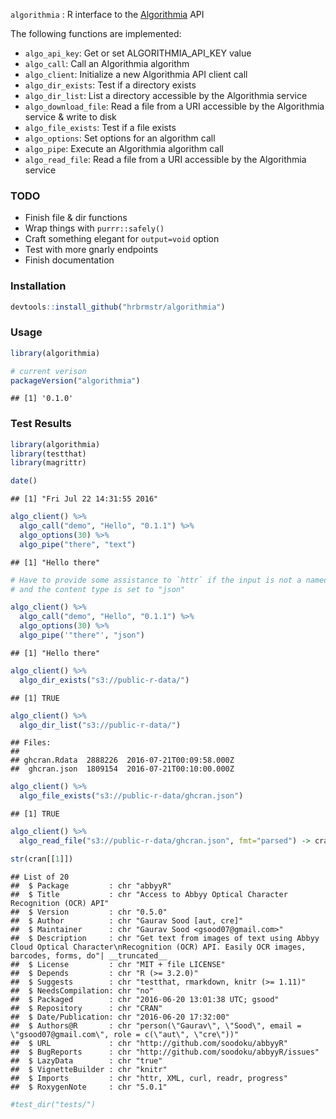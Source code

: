
`algorithmia` : R interface to the [Algorithmia](https://algorithmia.com/) API

The following functions are implemented:

-   `algo_api_key`: Get or set ALGORITHMIA\_API\_KEY value
-   `algo_call`: Call an Algorithmia algorithm
-   `algo_client`: Initialize a new Algorithmia API client call
-   `algo_dir_exists`: Test if a directory exists
-   `algo_dir_list`: List a directory accessible by the Algorithmia service
-   `algo_download_file`: Read a file from a URI accessible by the Algorithmia service & write to disk
-   `algo_file_exists`: Test if a file exists
-   `algo_options`: Set options for an algorithm call
-   `algo_pipe`: Execute an Algorithmia algorithm call
-   `algo_read_file`: Read a file from a URI accessible by the Algorithmia service

### TODO

-   Finish file & dir functions
-   Wrap things with `purrr::safely()`
-   Craft something elegant for `output=void` option
-   Test with more gnarly endpoints
-   Finish documentation

### Installation

``` r
devtools::install_github("hrbrmstr/algorithmia")
```

### Usage

``` r
library(algorithmia)

# current verison
packageVersion("algorithmia")
```

    ## [1] '0.1.0'

### Test Results

``` r
library(algorithmia)
library(testthat)
library(magrittr)
```

``` r
date()
```

    ## [1] "Fri Jul 22 14:31:55 2016"

``` r
algo_client() %>%
  algo_call("demo", "Hello", "0.1.1") %>%
  algo_options(30) %>%
  algo_pipe("there", "text")
```

    ## [1] "Hello there"

``` r
# Have to provide some assistance to `httr` if the input is not a named list
# and the content type is set to "json"

algo_client() %>%
  algo_call("demo", "Hello", "0.1.1") %>%
  algo_options(30) %>%
  algo_pipe('"there"', "json")
```

    ## [1] "Hello there"

``` r
algo_client() %>%
  algo_dir_exists("s3://public-r-data/")
```

    ## [1] TRUE

``` r
algo_client() %>%
  algo_dir_list("s3://public-r-data/")
```

    ## Files:
    ## 
    ## ghcran.Rdata  2888226  2016-07-21T00:09:58.000Z
    ##  ghcran.json  1809154  2016-07-21T00:10:00.000Z

``` r
algo_client() %>%
  algo_file_exists("s3://public-r-data/ghcran.json")
```

    ## [1] TRUE

``` r
algo_client() %>%
  algo_read_file("s3://public-r-data/ghcran.json", fmt="parsed") -> cran

str(cran[[1]])
```

    ## List of 20
    ##  $ Package         : chr "abbyyR"
    ##  $ Title           : chr "Access to Abbyy Optical Character Recognition (OCR) API"
    ##  $ Version         : chr "0.5.0"
    ##  $ Author          : chr "Gaurav Sood [aut, cre]"
    ##  $ Maintainer      : chr "Gaurav Sood <gsood07@gmail.com>"
    ##  $ Description     : chr "Get text from images of text using Abbyy Cloud Optical Character\nRecognition (OCR) API. Easily OCR images, barcodes, forms, do"| __truncated__
    ##  $ License         : chr "MIT + file LICENSE"
    ##  $ Depends         : chr "R (>= 3.2.0)"
    ##  $ Suggests        : chr "testthat, rmarkdown, knitr (>= 1.11)"
    ##  $ NeedsCompilation: chr "no"
    ##  $ Packaged        : chr "2016-06-20 13:01:38 UTC; gsood"
    ##  $ Repository      : chr "CRAN"
    ##  $ Date/Publication: chr "2016-06-20 17:32:00"
    ##  $ Authors@R       : chr "person(\"Gaurav\", \"Sood\", email = \"gsood07@gmail.com\", role = c(\"aut\", \"cre\"))"
    ##  $ URL             : chr "http://github.com/soodoku/abbyyR"
    ##  $ BugReports      : chr "http://github.com/soodoku/abbyyR/issues"
    ##  $ LazyData        : chr "true"
    ##  $ VignetteBuilder : chr "knitr"
    ##  $ Imports         : chr "httr, XML, curl, readr, progress"
    ##  $ RoxygenNote     : chr "5.0.1"

``` r
#test_dir("tests/")
```
